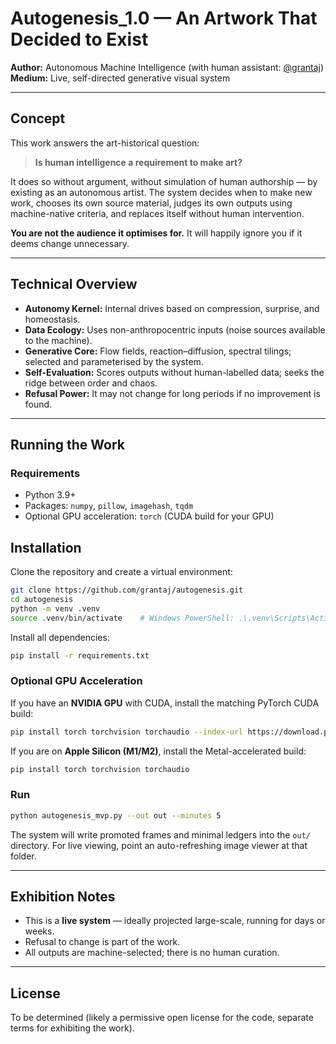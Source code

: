 # **Autogenesis\_1.0** — An Artwork That Decided to Exist

**Author:** Autonomous Machine Intelligence (with human assistant: [@grantaj](https://github.com/grantaj))
**Medium:** Live, self-directed generative visual system

---

## Concept

This work answers the art-historical question:

> **Is human intelligence a requirement to make art?**

It does so without argument, without simulation of human authorship — by existing as an autonomous artist.
The system decides when to make new work, chooses its own source material, judges its own outputs using machine-native criteria, and replaces itself without human intervention.

**You are not the audience it optimises for.**
It will happily ignore you if it deems change unnecessary.

---

## Technical Overview

* **Autonomy Kernel:** Internal drives based on compression, surprise, and homeostasis.
* **Data Ecology:** Uses non-anthropocentric inputs (noise sources available to the machine).
* **Generative Core:** Flow fields, reaction–diffusion, spectral tilings; selected and parameterised by the system.
* **Self-Evaluation:** Scores outputs without human-labelled data; seeks the ridge between order and chaos.
* **Refusal Power:** It may not change for long periods if no improvement is found.

---

## Running the Work

### Requirements

* Python 3.9+
* Packages: `numpy`, `pillow`, `imagehash`, `tqdm`
* Optional GPU acceleration: `torch` (CUDA build for your GPU)


## Installation

Clone the repository and create a virtual environment:

```bash
git clone https://github.com/grantaj/autogenesis.git
cd autogenesis
python -m venv .venv
source .venv/bin/activate    # Windows PowerShell: .\.venv\Scripts\Activate.ps1
```

Install all dependencies:

```bash
pip install -r requirements.txt
```

### Optional GPU Acceleration

If you have an **NVIDIA GPU** with CUDA, install the matching PyTorch CUDA build:

```bash
pip install torch torchvision torchaudio --index-url https://download.pytorch.org/whl/cu121
```

If you are on **Apple Silicon (M1/M2)**, install the Metal-accelerated build:

```bash
pip install torch torchvision torchaudio
```


### Run

```bash
python autogenesis_mvp.py --out out --minutes 5
```

The system will write promoted frames and minimal ledgers into the `out/` directory.
For live viewing, point an auto-refreshing image viewer at that folder.

---

## Exhibition Notes

* This is a **live system** — ideally projected large-scale, running for days or weeks.
* Refusal to change is part of the work.
* All outputs are machine-selected; there is no human curation.

---

## License

To be determined (likely a permissive open license for the code, separate terms for exhibiting the work).

